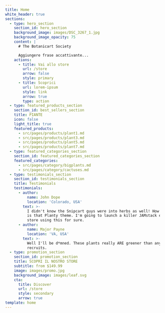 ```yaml
---
title: Home
white_header: true
sections:
  - type: hero_section
    section_id: hero_section
    background_image: images/DSC_3267_1.jpg
    background_image_opacity: 75
    content: |
      # The Botanicart Society

      Aggiungere frase accattivante...
    actions:
      - title: Vai allo store
        url: /store
        arrow: false
        style: primary
      - title: Scoprici
        url: lorem-ipsum
        style: link
        arrow: true
        type: action
  - type: featured_products_section
    section_id: best_sellers_section
    title: PIANTE
    icon: false
    light_title: true
    featured_products:
      - src/pages/products/plant1.md
      - src/pages/products/plant3.md
      - src/pages/products/plant5.md
      - src/pages/products/plant7.md
  - type: featured_categories_section
    section_id: featured_categories_section
    featured_categories:
      - src/pages/category/bigplants.md
      - src/pages/category/cactuses.md
  - type: testimonials_section
    section_id: testimonials_section
    title: Testimonials
    testimonials:
      - author:
          name: John Dope
          location: 'Colorado, USA'
        text: >-
          I didn't know the Snipcart guys were into herbs as well! How beautiful
          is that Planty theme. I'm going to launch a killer JAMstack e-commerce
          store using this for sure.
      - author:
          name: Major Payne
          location: 'VA, USA'
        text: >-
          Well I'll be d*mned. These plants really ARE greener than any of my
          recruits.
  - type: promotion_section
    section_id: promotion_section
    title: SCOPRI IL NOSTRO STORE
    subtitle: from $149.99
    image: images/promo.jpg
    background_image: images/leaf.svg
    cta:
      title: Discover
      url: /store
      style: secondary
      arrow: true
template: home
---
```

